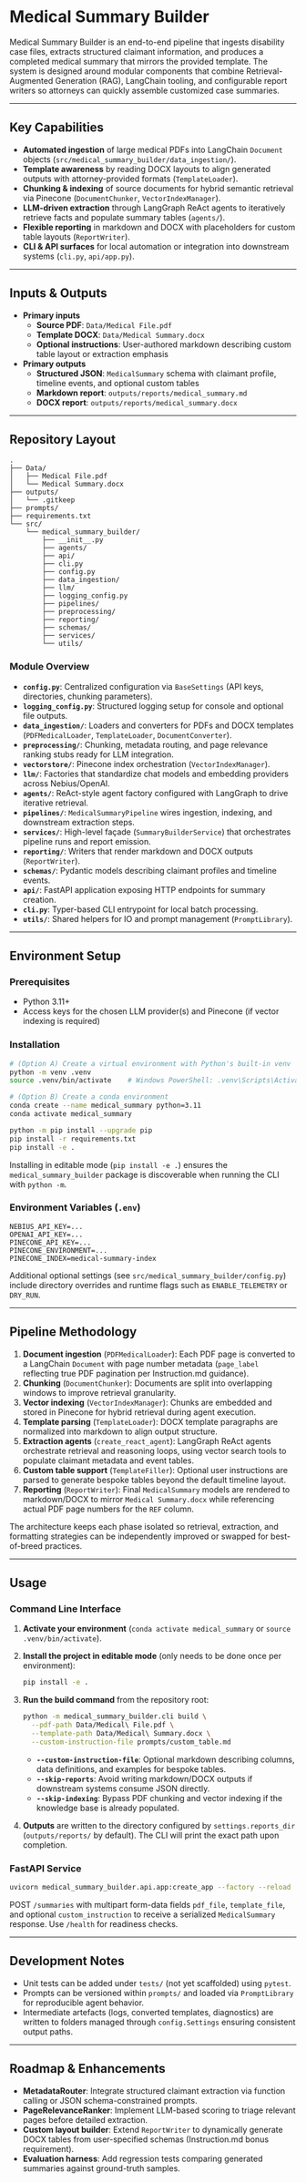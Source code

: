 # Medical Summary Builder

Medical Summary Builder is an end-to-end pipeline that ingests disability case files, extracts structured claimant information, and produces a completed medical summary that mirrors the provided template. The system is designed around modular components that combine Retrieval-Augmented Generation (RAG), LangChain tooling, and configurable report writers so attorneys can quickly assemble customized case summaries.

---

## Key Capabilities

- **Automated ingestion** of large medical PDFs into LangChain `Document` objects (`src/medical_summary_builder/data_ingestion/`).
- **Template awareness** by reading DOCX layouts to align generated outputs with attorney-provided formats (`TemplateLoader`).
- **Chunking & indexing** of source documents for hybrid semantic retrieval via Pinecone (`DocumentChunker`, `VectorIndexManager`).
- **LLM-driven extraction** through LangGraph ReAct agents to iteratively retrieve facts and populate summary tables (`agents/`).
- **Flexible reporting** in markdown and DOCX with placeholders for custom table layouts (`ReportWriter`).
- **CLI & API surfaces** for local automation or integration into downstream systems (`cli.py`, `api/app.py`).

---

## Inputs & Outputs

- **Primary inputs**
  - **Source PDF**: `Data/Medical File.pdf`
  - **Template DOCX**: `Data/Medical Summary.docx`
  - **Optional instructions**: User-authored markdown describing custom table layout or extraction emphasis
- **Primary outputs**
  - **Structured JSON**: `MedicalSummary` schema with claimant profile, timeline events, and optional custom tables
  - **Markdown report**: `outputs/reports/medical_summary.md`
  - **DOCX report**: `outputs/reports/medical_summary.docx`

---

## Repository Layout

```
.
├── Data/
│   ├── Medical File.pdf
│   └── Medical Summary.docx
├── outputs/
│   └── .gitkeep
├── prompts/
├── requirements.txt
└── src/
    └── medical_summary_builder/
        ├── __init__.py
        ├── agents/
        ├── api/
        ├── cli.py
        ├── config.py
        ├── data_ingestion/
        ├── llm/
        ├── logging_config.py
        ├── pipelines/
        ├── preprocessing/
        ├── reporting/
        ├── schemas/
        ├── services/
        └── utils/
```

### Module Overview

- **`config.py`**: Centralized configuration via `BaseSettings` (API keys, directories, chunking parameters).
- **`logging_config.py`**: Structured logging setup for console and optional file outputs.
- **`data_ingestion/`**: Loaders and converters for PDFs and DOCX templates (`PDFMedicalLoader`, `TemplateLoader`, `DocumentConverter`).
- **`preprocessing/`**: Chunking, metadata routing, and page relevance ranking stubs ready for LLM integration.
- **`vectorstore/`**: Pinecone index orchestration (`VectorIndexManager`).
- **`llm/`**: Factories that standardize chat models and embedding providers across Nebius/OpenAI.
- **`agents/`**: ReAct-style agent factory configured with LangGraph to drive iterative retrieval.
- **`pipelines/`**: `MedicalSummaryPipeline` wires ingestion, indexing, and downstream extraction steps.
- **`services/`**: High-level façade (`SummaryBuilderService`) that orchestrates pipeline runs and report emission.
- **`reporting/`**: Writers that render markdown and DOCX outputs (`ReportWriter`).
- **`schemas/`**: Pydantic models describing claimant profiles and timeline events.
- **`api/`**: FastAPI application exposing HTTP endpoints for summary creation.
- **`cli.py`**: Typer-based CLI entrypoint for local batch processing.
- **`utils/`**: Shared helpers for IO and prompt management (`PromptLibrary`).

---

## Environment Setup

### Prerequisites

- Python 3.11+
- Access keys for the chosen LLM provider(s) and Pinecone (if vector indexing is required)

### Installation

```bash
# (Option A) Create a virtual environment with Python's built-in venv
python -m venv .venv
source .venv/bin/activate    # Windows PowerShell: .venv\Scripts\Activate.ps1

# (Option B) Create a conda environment
conda create --name medical_summary python=3.11
conda activate medical_summary

python -m pip install --upgrade pip
pip install -r requirements.txt
pip install -e .
```

Installing in editable mode (`pip install -e .`) ensures the `medical_summary_builder` package is discoverable when running the CLI with `python -m`.

### Environment Variables (`.env`)

```
NEBIUS_API_KEY=...
OPENAI_API_KEY=...
PINECONE_API_KEY=...
PINECONE_ENVIRONMENT=...
PINECONE_INDEX=medical-summary-index
```

Additional optional settings (see `src/medical_summary_builder/config.py`) include directory overrides and runtime flags such as `ENABLE_TELEMETRY` or `DRY_RUN`.

---

## Pipeline Methodology

1. **Document ingestion** (`PDFMedicalLoader`): Each PDF page is converted to a LangChain `Document` with page number metadata (`page_label` reflecting true PDF pagination per Instruction.md guidance).
2. **Chunking** (`DocumentChunker`): Documents are split into overlapping windows to improve retrieval granularity.
3. **Vector indexing** (`VectorIndexManager`): Chunks are embedded and stored in Pinecone for hybrid retrieval during agent execution.
4. **Template parsing** (`TemplateLoader`): DOCX template paragraphs are normalized into markdown to align output structure.
5. **Extraction agents** (`create_react_agent`): LangGraph ReAct agents orchestrate retrieval and reasoning loops, using vector search tools to populate claimant metadata and event tables.
6. **Custom table support** (`TemplateFiller`): Optional user instructions are parsed to generate bespoke tables beyond the default timeline layout.
7. **Reporting** (`ReportWriter`): Final `MedicalSummary` models are rendered to markdown/DOCX to mirror `Medical Summary.docx` while referencing actual PDF page numbers for the `REF` column.

The architecture keeps each phase isolated so retrieval, extraction, and formatting strategies can be independently improved or swapped for best-of-breed practices.

---

## Usage

### Command Line Interface

1. **Activate your environment** (`conda activate medical_summary` or `source .venv/bin/activate`).
2. **Install the project in editable mode** (only needs to be done once per environment):

   ```bash
   pip install -e .
   ```

3. **Run the build command** from the repository root:

   ```bash
   python -m medical_summary_builder.cli build \
     --pdf-path Data/Medical\ File.pdf \
     --template-path Data/Medical\ Summary.docx \
     --custom-instruction-file prompts/custom_table.md
   ```

   - **`--custom-instruction-file`**: Optional markdown describing columns, data definitions, and examples for bespoke tables.
   - **`--skip-reports`**: Avoid writing markdown/DOCX outputs if downstream systems consume JSON directly.
   - **`--skip-indexing`**: Bypass PDF chunking and vector indexing if the knowledge base is already populated.

4. **Outputs** are written to the directory configured by `settings.reports_dir` (`outputs/reports/` by default). The CLI will print the exact path upon completion.

### FastAPI Service

```bash
uvicorn medical_summary_builder.api.app:create_app --factory --reload
```

POST `/summaries` with multipart form-data fields `pdf_file`, `template_file`, and optional `custom_instruction` to receive a serialized `MedicalSummary` response. Use `/health` for readiness checks.

---

## Development Notes

- Unit tests can be added under `tests/` (not yet scaffolded) using `pytest`.
- Prompts can be versioned within `prompts/` and loaded via `PromptLibrary` for reproducible agent behavior.
- Intermediate artefacts (logs, converted templates, diagnostics) are written to folders managed through `config.Settings` ensuring consistent output paths.

---

## Roadmap & Enhancements

- **MetadataRouter**: Integrate structured claimant extraction via function calling or JSON schema-constrained prompts.
- **PageRelevanceRanker**: Implement LLM-based scoring to triage relevant pages before detailed extraction.
- **Custom layout builder**: Extend `ReportWriter` to dynamically generate DOCX tables from user-specified schemas (Instruction.md bonus requirement).
- **Evaluation harness**: Add regression tests comparing generated summaries against ground-truth samples.
